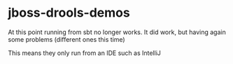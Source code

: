 jboss-drools-demos
==================

At this point running from sbt no longer works. It did work, but having again some problems (different ones this time)

This means they only run from an IDE such as IntelliJ


